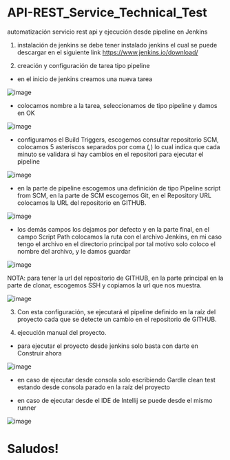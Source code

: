 # API-REST_Service_Technical_Test
automatización servicio rest api y ejecución desde pipeline en Jenkins

1. instalación de jenkins
se debe tener instalado jenkins el cual se puede descargar en el siguiente link https://www.jenkins.io/download/

2. creación y configuración de tarea tipo pipeline
- en el inicio de jenkins creamos una nueva tarea

![image](https://user-images.githubusercontent.com/32232213/131258186-9195f076-45be-49c9-9524-15fa159ba1a0.png)

- colocamos nombre a la tarea, seleccionamos de tipo pipeline y damos en OK

![image](https://user-images.githubusercontent.com/32232213/131258220-45573254-8e69-4748-8281-052c5fa56d41.png)

- configuramos el Build Triggers, escogemos consultar repositorio SCM, colocamos 5 asteriscos separados por coma (,) lo cual indica que cada minuto se validara si hay cambios en el repositori para ejecutar el pipeline

![image](https://user-images.githubusercontent.com/32232213/131258303-6f492661-437d-4cb1-a983-49779ddb6f7c.png)

- en la parte de pipeline escogemos una definición de tipo Pipeline script from SCM, en la parte de SCM escogemos Git, en el Repository URL colocamos la URL del repositorio en GITHUB.

![image](https://user-images.githubusercontent.com/32232213/131258406-539d6b20-dbde-4b95-a51e-2977b6230387.png)

- los demás campos los dejamos por defecto y en la parte final, en el campo Script Path colocamos la ruta con el archivo Jenkins, en mi caso tengo el archivo en el directorio principal por tal motivo solo coloco el nombre del archivo, y le damos guardar

![image](https://user-images.githubusercontent.com/32232213/131258470-d849b225-4285-41c3-bf0d-b1695e390da5.png)

NOTA: para tener la url del repositorio de GITHUB, en la parte principal en la parte de clonar, escogemos SSH y copiamos la url que nos muestra.

![image](https://user-images.githubusercontent.com/32232213/131258508-76f260f5-6d25-420d-a7de-e615e30bd64b.png)

3. Con esta configuración, se ejecutará el pipeline definido en la raíz del proyecto cada que se detecte un cambio en el repositorio de GITHUB.

4. ejecución manual del proyecto.
- para ejecutar el proyecto desde jenkins solo basta con darte en Construir ahora

![image](https://user-images.githubusercontent.com/32232213/131258725-310da5ce-d44f-42a9-83e0-396703b7d080.png)

- en caso de ejecutar desde consola solo escribiendo Gardle clean test estando desde consola parado en la raíz del proyecto

- en caso de ejecutar desde el IDE de Intellij se puede desde el mismo runner

![image](https://user-images.githubusercontent.com/32232213/131258883-24372914-d19a-41a0-bd6b-115bc3bfa369.png)



# Saludos!
